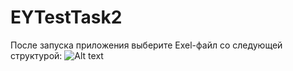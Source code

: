 # EYTestTask2
После запуска приложения выберите Exel-файл со следующей структурой:
![Alt text](https://ibb.co/euL5jH?raw=true "Title")
